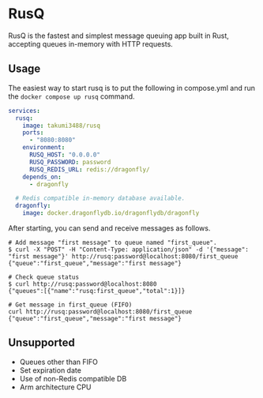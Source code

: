 # RusQ

RusQ is the fastest and simplest message queuing app built in Rust, accepting queues in-memory with HTTP requests.

## Usage

The easiest way to start rusq is to put the following in compose.yml and run the `docker compose up rusq` command.

```yaml
services:
  rusq:
    image: takumi3488/rusq
    ports:
      - "8080:8080"
    environment:
      RUSQ_HOST: "0.0.0.0"
      RUSQ_PASSWORD: password
      RUSQ_REDIS_URL: redis://dragonfly/
    depends_on:
      - dragonfly

  # Redis compatible in-memory database available.
  dragonfly:
    image: docker.dragonflydb.io/dragonflydb/dragonfly
```

After starting, you can send and receive messages as follows.

```
# Add message "first message" to queue named "first_queue".
$ curl -X "POST" -H "Content-Type: application/json" -d '{"message": "first message"}' http://rusq:password@localhost:8080/first_queue
{"queue":"first_queue","message":"first message"}

# Check queue status
$ curl http://rusq:password@localhost:8080
{"queues":[{"name":"rusq:first_queue","total":1}]}

# Get message in first_queue (FIFO)
curl http://rusq:password@localhost:8080/first_queue
{"queue":"first_queue","message":"first message"}
```

## Unsupported

- Queues other than FIFO
- Set expiration date
- Use of non-Redis compatible DB
- Arm architecture CPU
